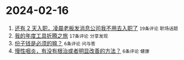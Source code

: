 # 2024-02-16

1. [还有 2 天入职，凌晨老板发消息公司我不用去入职了](https://www.v2ex.com/t/1015805) `19条评论` `职场话题`
1. [我的年度工具折腾之旅](https://www.v2ex.com/t/1015804) `17条评论` `分享发现`
1. [份子钱是必须的嘛？](https://www.v2ex.com/t/1015812) `6条评论` `问与答`
1. [慢性咽炎，有没有根治或者明显改善的方法？](https://www.v2ex.com/t/1015803) `6条评论` `健康`

